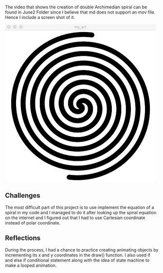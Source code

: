 The video that shows the creation of double Archimedian spiral can be found in June2 Folder since I believe that md does not support an mov file. Hence I include a screen shot of it.

![](my_art.png)

## Challenges

The most difficult part of this project is to use implement the equation of a spiral in my code and I managed to do it after looking up the spiral equation on the internet and I figured out that I had to use Cartesian coordinate instead of polar coordinate.

## Reflections
During the process, I had a chance to practice creating animating objects by incrementing its x and y coordinates in the draw() function.
I also used if and else if conditional statement along with the idea of state machine to make a looped animation.


